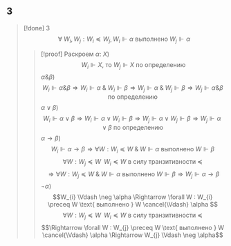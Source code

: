 ## 3
>[!done] 3 
>$$\forall\; W_{i}, W_{j} : W_{i} \preceq W_{j}, W_{i} \Vdash \alpha \text{ выполнено } W_{j} \Vdash \alpha $$
>>[!proof]
>>Раскроем $\alpha$:
>>$X)$ $$\; W_{i} \Vdash X \text{, то } W_{j} \Vdash X \text{ по определению}$$
>>$\alpha \& \beta)$ $$W_{i} \Vdash \alpha \& \beta \Rightarrow W_{i} \Vdash \alpha \;\&\; W_{i} \Vdash \beta \Rightarrow W_{j} \Vdash \alpha \;\&\; W_{j} \Vdash \beta \Rightarrow W_{j} \Vdash \alpha \& \beta \text { по определению}$$
>>$\alpha \vee \beta)$ $$ W_{i} \Vdash \alpha \vee \beta \Rightarrow W_{i} \Vdash \alpha \vee W_{i} \Vdash \beta \Rightarrow W_{j} \Vdash \alpha \vee W_{j} \Vdash \beta \Rightarrow W_{j} \Vdash \alpha \vee \beta \text { по определению}$$
>>$\alpha \to \beta)$ $$W_{i}\Vdash \alpha\to \beta \Rightarrow \forall W : W_{i} \preceq W \;\&\; W \Vdash \alpha \text{ выполнено } W \Vdash \beta$$ $$\forall W :  W_{j} \preceq W\;\; W_{i} \preceq W \text{ в силу транзитивности } \preceq$$
>>$$\Rightarrow \forall W : W_{j} \preceq W \;\&\; W \Vdash \alpha \text{ выполнено } W \Vdash \beta \Rightarrow W_{j}\Vdash \alpha\to \beta$$
>>$\neg \alpha)$ $$W_{i} \Vdash \neg \alpha \Rightarrow \forall W : W_{i} \preceq W \text{ выполнено } W \cancel{\Vdash} \alpha $$  $$\forall W :  W_{j} \preceq W\;\; W_{i} \preceq W \text{ в силу транзитивности } \preceq$$ $$\Rightarrow \forall W : W_{j} \preceq W \text{ выполнено } W \cancel{\Vdash} \alpha \Rightarrow W_{j} \Vdash \neg \alpha$$
